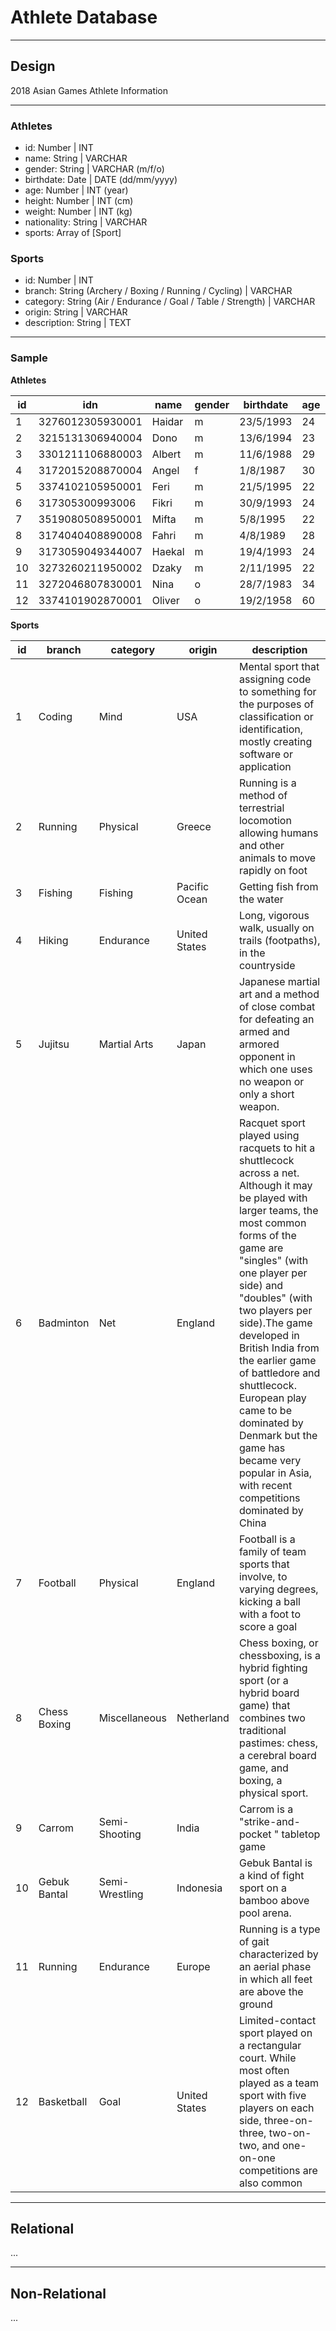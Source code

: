 # Athlete Database

--------------------------------------------------------------------------------

## Design

2018 Asian Games Athlete Information

---

### Athletes

- id: Number | INT
- name: String | VARCHAR
- gender: String | VARCHAR (m/f/o)
- birthdate: Date | DATE (dd/mm/yyyy)
- age: Number | INT (year)
- height: Number | INT (cm)
- weight: Number | INT (kg)
- nationality: String | VARCHAR
- sports: Array of [Sport]

### Sports

- id: Number | INT
- branch: String (Archery / Boxing / Running / Cycling) | VARCHAR
- category: String (Air / Endurance / Goal / Table / Strength) | VARCHAR
- origin: String | VARCHAR
- description: String | TEXT

---

### Sample

**Athletes**

| id | idn | name | gender | birthdate | age | height | weight | nationality | sports
|----|-----|------|--------|-----------|-----|--------|--------|-------------|-------
| 1  | 3276012305930001 | Haidar | m | 23/5/1993 | 24 | 180 | 70 | Indonesia | 1
| 2  | 3215131306940004 | Dono   | m | 13/6/1994 | 23 | 168 | 55 | Indonesia | 2
| 3  | 3301211106880003 | Albert | m | 11/6/1988 | 29 | 172 | 110 | Indonesia | 3
| 4  | 3172015208870004 | Angel  | f | 1/8/1987  | 30 | 167 | 54 | Indonesia | 4
| 5  | 3374102105950001 | Feri   | m | 21/5/1995 | 22 | 178 | 75 | Indonesia | 5
| 6  | 317305300993006  | Fikri  | m | 30/9/1993 | 24 | 158 | 67 | Indonesia | 6
| 7  | 3519080508950001 | Mifta  | m | 5/8/1995  | 22 | 165 | 56 | Indonesia | 7
| 8  | 3174040408890008 | Fahri  | m | 4/8/1989  | 28 | 170 | 69 | Indonesia | 8
| 9  | 3173059049344007 | Haekal | m | 19/4/1993 | 24 | 178 | 90 | Indonesia | 9
| 10 | 3273260211950002 | Dzaky  | m | 2/11/1995 | 22 | 167 | 48 | Indonesia | 10
| 11 | 3272046807830001 | Nina   | o | 28/7/1983 | 34 | 150 | 45 | Indonesia | 11
| 12 | 3374101902870001 | Oliver | o | 19/2/1958 | 60 | 129 | 129 | Indonesia | 12

**Sports**

| id | branch | category | origin | description
|----|--------|----------|--------|------------
| 1 | Coding | Mind | USA | Mental sport that assigning code to something for the purposes of classification or identification, mostly creating software or application
| 2 | Running | Physical | Greece | Running is a method of terrestrial locomotion allowing humans and other animals to move rapidly on foot
| 3 | Fishing | Fishing | Pacific Ocean | Getting fish from the water
| 4 | Hiking | Endurance | United States | Long, vigorous walk, usually on trails (footpaths), in the countryside
| 5 | Jujitsu | Martial Arts | Japan | Japanese martial art and a method of close combat for defeating an armed and armored opponent in which one uses no weapon or only a short weapon.
| 6 | Badminton | Net | England | Racquet sport played using racquets to hit a shuttlecock across a net. Although it may be played with larger teams, the most common forms of the game are "singles" (with one player per side) and "doubles" (with two players per side).The game developed in British India from the earlier game of battledore and shuttlecock. European play came to be dominated by Denmark but the game has became very popular in Asia, with recent competitions dominated by China
| 7 | Football | Physical | England | Football is a family of team sports that involve, to varying degrees, kicking a ball with a foot to score a goal
| 8 | Chess Boxing | Miscellaneous | Netherland | Chess boxing, or chessboxing, is a hybrid fighting sport (or a hybrid board game) that combines two traditional pastimes: chess, a cerebral board game, and boxing, a physical sport.
| 9 | Carrom | Semi-Shooting | India | Carrom is a "strike-and- pocket " tabletop game 
| 10 | Gebuk Bantal | Semi-Wrestling | Indonesia | Gebuk Bantal is a kind of fight sport on a bamboo above pool arena.
| 11 | Running | Endurance | Europe | Running is a type of gait characterized by an aerial phase in which all feet are above the ground
| 12 | Basketball | Goal | United States | Limited-contact sport played on a rectangular court. While most often played as a team sport with five players on each side, three-on-three, two-on-two, and one-on-one competitions are also common

--------------------------------------------------------------------------------

## Relational

...

--------------------------------------------------------------------------------

## Non-Relational

...

